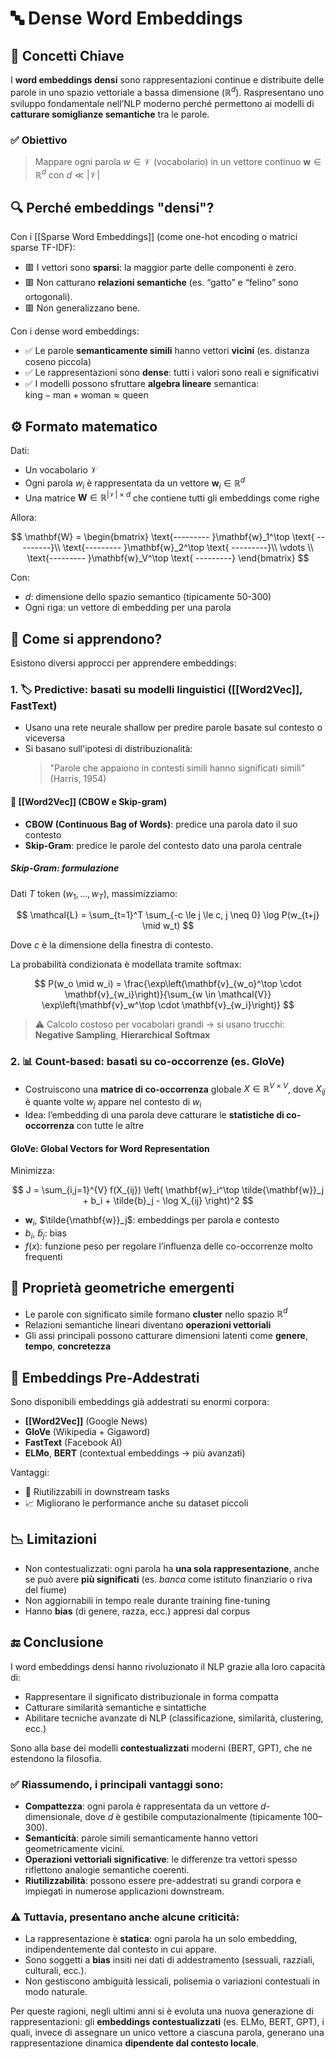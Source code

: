 # 🔤 Dense Word Embeddings

## 🧠 Concetti Chiave

I **word embeddings densi** sono rappresentazioni continue e distribuite delle parole in uno spazio vettoriale a bassa dimensione ($\mathbb{R}^d$). Raspresentano uno sviluppo fondamentale nell’NLP moderno perché permettono ai modelli di **catturare somiglianze semantiche** tra le parole.

### ✅ Obiettivo
> Mappare ogni parola $w \in \mathcal{V}$ (vocabolario) in un vettore continuo $\mathbf{w} \in \mathbb{R}^d$ con $d \ll |\mathcal{V}|$

## 🔍 Perché embeddings "densi"?

Con i [[Sparse Word Embeddings]] (come one-hot encoding o matrici sparse TF-IDF):

- 🟥 I vettori sono **sparsi**: la maggior parte delle componenti è zero.
- 🟥 Non catturano **relazioni semantiche** (es. “gatto” e “felino” sono ortogonali).
- 🟥 Non generalizzano bene.

Con i dense word embeddings:

- ✅ Le parole **semanticamente simili** hanno vettori **vicini** (es. distanza coseno piccola)
- ✅ Le rappresentazioni sono **dense**: tutti i valori sono reali e significativi
- ✅ I modelli possono sfruttare **algebra lineare** semantica:  
  $\text{king} - \text{man} + \text{woman} \approx \text{queen}$

## ⚙️ Formato matematico

Dati:

- Un vocabolario $\mathcal{V}$
- Ogni parola $w_i$ è rappresentata da un vettore $\mathbf{w}_i \in \mathbb{R}^d$
- Una matrice $\mathbf{W} \in \mathbb{R}^{|\mathcal V| \times d}$ che contiene tutti gli embeddings come righe

Allora:

$$
\mathbf{W} = 
\begin{bmatrix}
\text{--------- }\mathbf{w}_1^\top \text{ ---------}\\
\text{--------- }\mathbf{w}_2^\top \text{ ---------}\\
\vdots \\
\text{--------- }\mathbf{w}_V^\top \text{ ---------}
\end{bmatrix}
$$

Con:
- $d$: dimensione dello spazio semantico (tipicamente 50-300)
- Ogni riga: un vettore di embedding per una parola

## 🧪 Come si apprendono?

Esistono diversi approcci per apprendere embeddings:

### 1. 🏷️ Predictive: basati su modelli linguistici ([[Word2Vec]], FastText)

- Usano una rete neurale shallow per predire parole basate sul contesto o viceversa
- Si basano sull'ipotesi di distribuzionalità:
  > "Parole che appaiono in contesti simili hanno significati simili" (Harris, 1954)

#### 📌 [[Word2Vec]] (CBOW e Skip-gram)

- **CBOW (Continuous Bag of Words)**: predice una parola dato il suo contesto
- **Skip-Gram**: predice le parole del contesto dato una parola centrale

##### Skip-Gram: formulazione

Dati $T$ token $(w_1, \dots, w_T)$, massimizziamo:

$$
\mathcal{L} = \sum_{t=1}^T \sum_{-c \le j \le c, j \neq 0} \log P(w_{t+j} \mid w_t)
$$

Dove $c$ è la dimensione della finestra di contesto.

La probabilità condizionata è modellata tramite softmax:

$$
P(w_o \mid w_i) = \frac{\exp\left(\mathbf{v}_{w_o}^\top \cdot \mathbf{v}_{w_i}\right)}{\sum_{w \in \mathcal{V}} \exp\left(\mathbf{v}_w^\top \cdot \mathbf{v}_{w_i}\right)}
$$

> ⚠️ Calcolo costoso per vocabolari grandi → si usano trucchi: **Negative Sampling**, **Hierarchical Softmax**

### 2. 📊 Count-based: basati su co-occorrenze (es. GloVe)

- Costruiscono una **matrice di co-occorrenza** globale $X \in \mathbb{R}^{V \times V}$, dove $X_{ij}$ è quante volte $w_j$ appare nel contesto di $w_i$
- Idea: l’embedding di una parola deve catturare le **statistiche di co-occorrenza** con tutte le altre

#### GloVe: Global Vectors for Word Representation

Minimizza:

$$
J = \sum_{i,j=1}^{V} f(X_{ij}) \left( \mathbf{w}_i^\top \tilde{\mathbf{w}}_j + b_i + \tilde{b}_j - \log X_{ij} \right)^2
$$

- $\mathbf{w}_i$, $\tilde{\mathbf{w}}_j$: embeddings per parola e contesto
- $b_i$, $\tilde{b}_j$: bias
- $f(x)$: funzione peso per regolare l’influenza delle co-occorrenze molto frequenti

## 🧮 Proprietà geometriche emergenti

- Le parole con significato simile formano **cluster** nello spazio $\mathbb{R}^d$
- Relazioni semantiche lineari diventano **operazioni vettoriali**
- Gli assi principali possono catturare dimensioni latenti come **genere**, **tempo**, **concretezza**

## 💾 Embeddings Pre-Addestrati

Sono disponibili embeddings già addestrati su enormi corpora:

- **[[Word2Vec]]** (Google News)
- **GloVe** (Wikipedia + Gigaword)
- **FastText** (Facebook AI)
- **ELMo**, **BERT** (contextual embeddings → più avanzati)

Vantaggi:

- 🚀 Riutilizzabili in downstream tasks
- 📈 Migliorano le performance anche su dataset piccoli

## 📉 Limitazioni

- Non contestualizzati: ogni parola ha **una sola rappresentazione**, anche se può avere **più significati** (es. *banca* come istituto finanziario o riva del fiume)
- Non aggiornabili in tempo reale durante training fine-tuning
- Hanno **bias** (di genere, razza, ecc.) appresi dal corpus

## 🔚 Conclusione

I word embeddings densi hanno rivoluzionato il NLP grazie alla loro capacità di:

- Rappresentare il significato distribuzionale in forma compatta
- Catturare similarità semantiche e sintattiche
- Abilitare tecniche avanzate di NLP (classificazione, similarità, clustering, ecc.)

Sono alla base dei modelli **contestualizzati** moderni (BERT, GPT), che ne estendono la filosofia.

### ✅ Riassumendo, i principali vantaggi sono:

- **Compattezza**: ogni parola è rappresentata da un vettore $d$-dimensionale, dove $d$ è gestibile computazionalmente (tipicamente 100–300).
- **Semanticità**: parole simili semanticamente hanno vettori geometricamente vicini.
- **Operazioni vettoriali significative**: le differenze tra vettori spesso riflettono analogie semantiche coerenti.
- **Riutilizzabilità**: possono essere pre-addestrati su grandi corpora e impiegati in numerose applicazioni downstream.

### ⚠️ Tuttavia, presentano anche alcune criticità:

- La rappresentazione è **statica**: ogni parola ha un solo embedding, indipendentemente dal contesto in cui appare.
- Sono soggetti a **bias** insiti nei dati di addestramento (sessuali, razziali, culturali, ecc.).
- Non gestiscono ambiguità lessicali, polisemia o variazioni contestuali in modo naturale.

Per queste ragioni, negli ultimi anni si è evoluta una nuova generazione di rappresentazioni: gli **embeddings contestualizzati** (es. ELMo, BERT, GPT), i quali, invece di assegnare un unico vettore a ciascuna parola, generano una rappresentazione dinamica **dipendente dal contesto locale**.

